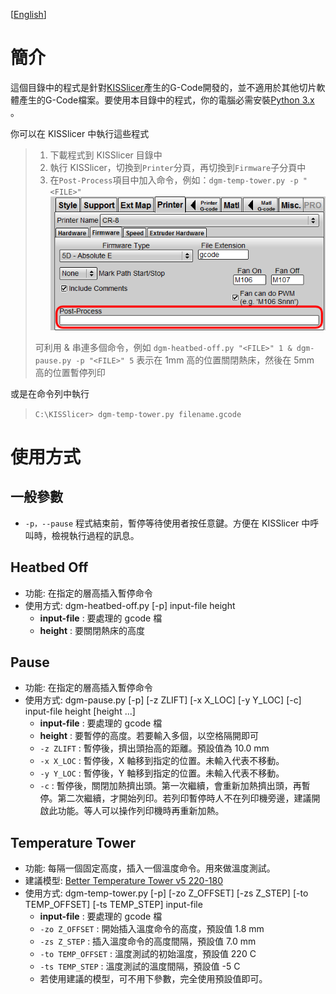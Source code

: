 [[English](./Readme.md)]

# 簡介
這個目錄中的程式是針對[KISSlicer](http://www.kisslicer.com/)產生的G-Code開發的，並不適用於其他切片軟體產生的G-Code檔案。要使用本目錄中的程式，你的電腦必需安裝[Python 3.x ](https://www.python.org/downloads/)。

你可以在 KISSlicer 中執行這些程式
> 1. 下載程式到 KISSlicer 目錄中
> 2. 執行 KISSlicer，切換到`Printer`分頁，再切換到`Firmware`子分頁中
> 3. 在`Post-Process`項目中加入命令，例如：`dgm-temp-tower.py -p "<FILE>"`
> ![](./image/post-process.png)
>
> 可利用 & 串連多個命令，例如
> `dgm-heatbed-off.py "<FILE>" 1 & dgm-pause.py -p "<FILE>" 5`
> 表示在 1mm 高的位置關閉熱床，然後在 5mm 高的位置暫停列印


或是在命令列中執行
> `C:\KISSlicer> dgm-temp-tower.py filename.gcode`

# 使用方式
## 一般參數
* `-p，--pause`
  程式結束前，暫停等待使用者按任意鍵。方便在 KISSlicer 中呼叫時，檢視執行過程的訊息。

## Heatbed Off
- 功能: 在指定的層高插入暫停命令
- 使用方式:
	dgm-heatbed-off.py [-p] input-file height
	* **input-file** : 要處理的 gcode 檔
	* **height** : 要關閉熱床的高度

## Pause
- 功能: 在指定的層高插入暫停命令
- 使用方式:
	dgm-pause.py [-p] [-z ZLIFT] [-x X_LOC] [-y Y_LOC] [-c] input-file height [height ...]
	* **input-file** : 要處理的 gcode 檔
	* **height** : 要暫停的高度。若要輸入多個，以空格隔開即可
	* `-z ZLIFT` : 暫停後，擠出頭抬高的距離。預設值為 10.0 mm
	* `-x X_LOC` : 暫停後，X 軸移到指定的位置。未輸入代表不移動。
	* `-y Y_LOC` : 暫停後，Y 軸移到指定的位置。未輸入代表不移動。
	* `-c` : 暫停後，關閉加熱擠出頭。第一次繼續，會重新加熱擠出頭，再暫停。第二次繼續，才開始列印。若列印暫停時人不在列印機旁邊，建議開啟此功能。等人可以操作列印機時再重新加熱。

## Temperature Tower
- 功能: 每隔一個固定高度，插入一個溫度命令。用來做溫度測試。
- 建議模型: [Better Temperature Tower v5 220-180](https://www.thingiverse.com/thing:2222308)
- 使用方式:
	dgm-temp-tower.py [-p] [-zo Z_OFFSET] [-zs Z_STEP] [-to TEMP_OFFSET] [-ts TEMP_STEP] input-file
	* **input-file** : 要處理的 gcode 檔
	* `-zo Z_OFFSET` : 開始插入溫度命令的高度，預設值 1.8 mm
	* `-zs Z_STEP` : 插入溫度命令的高度間隔，預設值 7.0 mm
	* `-to TEMP_OFFSET` : 溫度測試的初始溫度，預設值 220 C
	* `-ts TEMP_STEP` : 溫度測試的溫度間隔，預設值 -5 C
	* 若使用建議的模型，可不用下參數，完全使用預設值即可。
